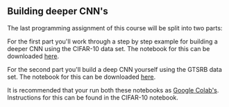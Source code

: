 
## Building deeper CNN's

The last programming assignment of this course will be split into two parts:

For the first part you'll work through a step by step example for building a
deeper CNN using the CIFAR-10 data set. The notebook for this can be downloaded
[here](CNN_cifar.ipynb).

For the second part you'll build a deep CNN yourself using the GTSRB data set.
The notebook for this can be downloaded [here](CNN_gtsrb.ipynb).

It is recommended that your run both these notebooks as [Google
Colab's](https://colab.research.google.com). Instructions for this can be found
in the CIFAR-10 notebook.

